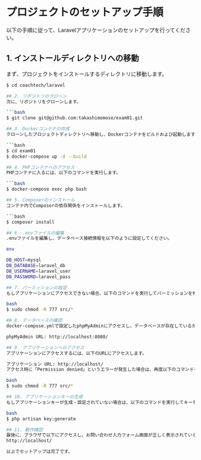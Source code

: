# プロジェクトのセットアップ手順
以下の手順に従って、Laravelアプリケーションのセットアップを行ってください。

## 1. インストールディレクトリへの移動
まず、プロジェクトをインストールするディレクトリに移動します。

```bash
$ cd coachtech/laravel

## 2. リポジトリのクローン
次に、リポジトリをクローンします。

```bash
$ git clone git@github.com:takashimomose/exam01.git

## 3. Dockerコンテナの作成
クローンしたプロジェクトディレクトリへ移動し、Dockerコンテナをビルドおよび起動します。

```bash
$ cd exam01
$ docker-compose up -d --build

## 4. PHPコンテナへのアクセス
PHPコンテナに入るには、以下のコマンドを実行します。

```bash
$ docker-compose exec php bash

## 5. Composerのインストール
コンテナ内でComposerの依存関係をインストールします。

```bash
$ composer install

## 6. .envファイルの編集
.envファイルを編集し、データベース接続情報を以下のように設定してください。

env

DB_HOST=mysql
DB_DATABASE=laravel_db
DB_USERNAME=laravel_user
DB_PASSWORD=laravel_pass

## 7. パーミッションの設定
もしアプリケーションにアクセスできない場合、以下のコマンドを実行してパーミッションを修正してください。

bash
$ sudo chmod -R 777 src/*

## 8. データベースの確認
docker-compose.ymlで設定したphpMyAdminにアクセスし、データベースが存在しているかを確認します。

phpMyAdmin URL: http://localhost:8080/

## 9. アプリケーションへのアクセス
アプリケーションにアクセスするには、以下のURLにアクセスします。

アプリケーション URL: http://localhost/
アクセス時に「Permission denied」というエラーが発生した場合は、再度以下のコマンドを実行してパーミッションを修正してください。

bash
$ sudo chmod -R 777 src/*

## 10. アプリケーションキーの生成
もしアプリケーションキーが生成・設定されていない場合は、以下のコマンドを実行してキーを生成してください。

bash
$ php artisan key:generate

## 11. 動作確認
最後に、ブラウザで以下にアクセスし、お問い合わせ入力フォーム画面が正しく表示されていることを確認してください。
http://localhost/

以上でセットアップは完了です。